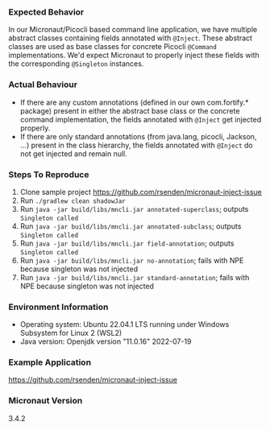 ### Expected Behavior

In our Micronaut/Picocli based command line application, we have multiple abstract classes containing fields annotated with `@Inject`. These abstract classes are used as base classes for concrete Picocli `@Command` implementations. We'd expect Micronaut to properly inject these fields with the corresponding `@Singleton` instances.

### Actual Behaviour

* If there are any custom annotations (defined in our own com.fortify.* package) present in either the abstract base class or the concrete command implementation, the fields annotated with `@Inject` get injected properly.
* If there are only standard annotations (from java.lang, picocli, Jackson, ...) present in the class hierarchy, the fields annotated with `@Inject` do not get injected and remain null.

### Steps To Reproduce

1. Clone sample project https://github.com/rsenden/micronaut-inject-issue
2. Run `./gradlew clean shadowJar`
3. Run `java -jar build/libs/mncli.jar annotated-superclass`; outputs `Singleton called`
4. Run `java -jar build/libs/mncli.jar annotated-subclass`; outputs `Singleton called`
5. Run `java -jar build/libs/mncli.jar field-annotation`; outputs `Singleton called`
6. Run `java -jar build/libs/mncli.jar no-annotation`; fails with NPE because singleton was not injected
7. Run `java -jar build/libs/mncli.jar standard-annotation`; fails with NPE because singleton was not injected

### Environment Information

- Operating system: Ubuntu 22.04.1 LTS running under Windows Subsystem for Linux 2 (WSL2)
- Java version: Openjdk version "11.0.16" 2022-07-19

### Example Application

https://github.com/rsenden/micronaut-inject-issue

### Micronaut Version

3.4.2
